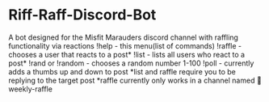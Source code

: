 # Riff-Raff-Discord-Bot
A bot designed for the Misfit Marauders discord channel with raffling functionality via reactions
        !help - this menu(list of commands)
        !raffle - chooses a user that reacts to a post*
        !list - lists all users who react to a post*
        !rand or !random - chooses a random number 1-100
        !poll - currently adds a thumbs up and down to post
        *list and raffle require you to be replying to the target post
        *raffle currently only works in a channel named 🎫weekly-raffle
